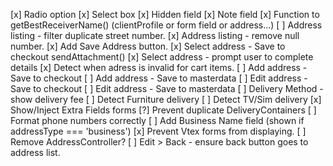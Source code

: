 [x] Radio option
[x] Select box
[x] Hidden field
[x] Note field
[x] Function to getBestReceiverName() (clientProfile or form field or address...)
[ ] Address listing - filter duplicate street number.
[x] Address listing - remove null number.
[x] Add Save Address button.
[x] Select address - Save to checkout sendAttachment()
[x] Select address - prompt user to complete details
[x] Detect when adress is invalid for cart items.
[ ] Add address - Save to checkout
[ ] Add address - Save to masterdata
[ ] Edit address - Save to checkout
[ ] Edit address - Save to masterdata
[ ] Delivery Method - show delivery fee
[ ] Detect Furniture delivery
[ ] Detect TV/Sim delivery
[x] Show/Inject Extra Fields forms
[?] Prevent duplicate DeliveryContainers
[ ] Format phone numbers correctly
[ ] Add Business Name field (shown if addressType === 'business')
[x] Prevent Vtex forms from displaying.
[ ] Remove AddressController?
[ ] Edit > Back - ensure back button goes to address list.
